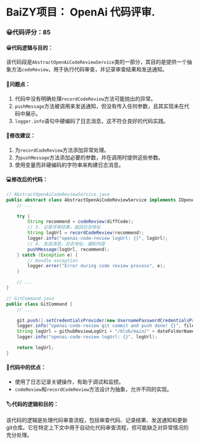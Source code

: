 # BaiZY项目： OpenAi 代码评审.
### 😀代码评分：85
#### 😀代码逻辑与目的：
该代码段是`AbstractOpenAiCodeReviewService`类的一部分，其目的是提供一个抽象方法`codeReview`，用于执行代码审查，并记录审查结果和发送通知。

#### 🤔问题点：
1. 代码中没有明确处理`recordCodeReview`方法可能抛出的异常。
2. `pushMessage`方法被调用来发送通知，但没有传入任何参数，且其实现未在代码中展示。
3. `logger.info`语句中硬编码了日志消息，这不符合良好的代码实践。

#### 🎯修改建议：
1. 为`recordCodeReview`方法添加异常处理。
2. 为`pushMessage`方法添加必要的参数，并在调用时提供这些参数。
3. 使用变量而非硬编码的字符串来构建日志消息。

#### 💻修改后的代码：
```java
// AbstractOpenAiCodeReviewService.java
public abstract class AbstractOpenAiCodeReviewService implements IOpenAiCodeReviewService {
    // ...

    try {
        String recommend = codeReview(diffCode);
        // 3. 记录评审结果，返回日志地址
        String logUrl = recordCodeReview(recommend);
        logger.info("openai-code-review logUrl: {}", logUrl);
        // 4. 发送消息，日志地址，通知内容
        pushMessage(logUrl, recommend);
    } catch (Exception e) {
        // Handle exception
        logger.error("Error during code review process", e);
    }

    // ...
}

// GitCommand.java
public class GitCommand {
    // ...

    git.push().setCredentialsProvider(new UsernamePasswordCredentialsProvider(githubToken, "")).call();
    logger.info("openai-code-review git commit and push done! {}", fileName);
    String logUrl = githubReviewLogUri + "/blob/main/" + dateFolderName + "/" + fileName;
    logger.info("openai-code-review logUrl: {}", logUrl);

    return logUrl;
}
```

#### 🌟代码中的优点：
- 使用了日志记录关键操作，有助于调试和监控。
- `codeReview`和`recordCodeReview`方法设计为抽象，允许不同的实现。

#### 🏷️代码的逻辑和目的：
该代码的逻辑是处理代码审查流程，包括审查代码、记录结果、发送通知和更新git仓库。它在特定上下文中用于自动化代码审查流程，但可能缺乏对异常情况的充分处理。